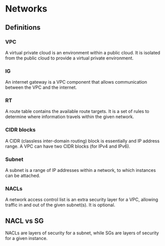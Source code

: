 # Networks

## Definitions

### VPC

A virtual private cloud is an environment within a public cloud. It is isolated
from the public cloud to provide a virtual private environment.

### IG

An internet gateway is a VPC component that allows communication between the 
VPC and the internet.

### RT

A route table contains the available route targets. It is a set of rules
to determine where information travels within the given network.

### CIDR blocks

A CIDR (classless inter-domain routing) block is essentially and IP address
range. A VPC can have two CIDR blocks (for IPv4 and IPv6).

### Subnet

A subnet is a range of IP addresses within a network, to which instances 
can be attached.

### NACLs

A network access control list is an extra security layer for a VPC, allowing 
traffic in and out of the given subnet(s). It is optional.

## NACL vs SG

NACLs are layers of security for a subnet, while SGs are layers of security
for a given instance.

